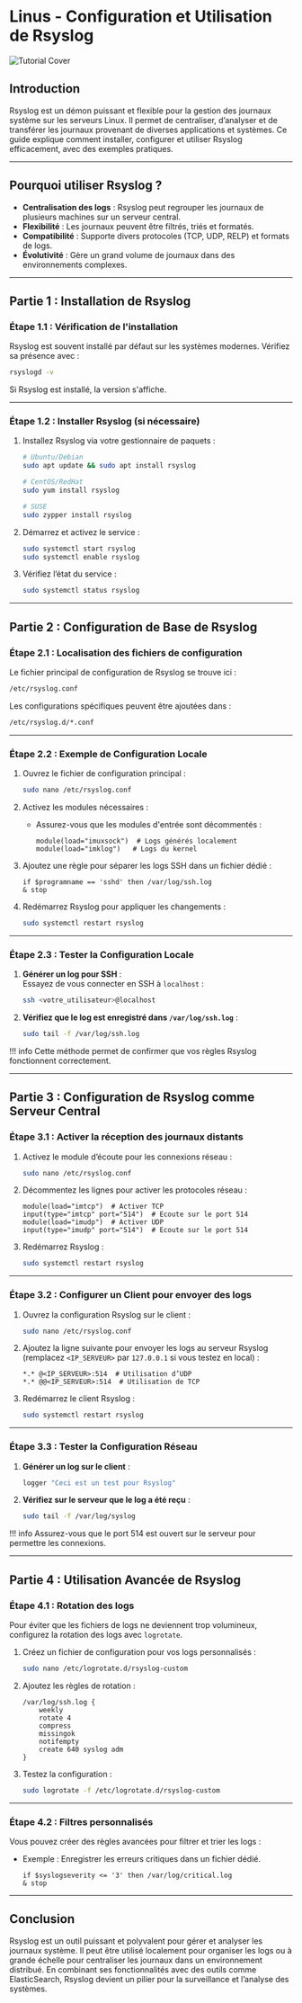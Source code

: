 # Linus - Configuration et Utilisation de Rsyslog

![Tutorial Cover](assets/rsyslog.jpg)

## Introduction

Rsyslog est un démon puissant et flexible pour la gestion des journaux système sur les serveurs Linux. Il permet de centraliser, d’analyser et de transférer les journaux provenant de diverses applications et systèmes. Ce guide explique comment installer, configurer et utiliser Rsyslog efficacement, avec des exemples pratiques.

---

## Pourquoi utiliser Rsyslog ?

- **Centralisation des logs** : Rsyslog peut regrouper les journaux de plusieurs machines sur un serveur central.
- **Flexibilité** : Les journaux peuvent être filtrés, triés et formatés.
- **Compatibilité** : Supporte divers protocoles (TCP, UDP, RELP) et formats de logs.
- **Évolutivité** : Gère un grand volume de journaux dans des environnements complexes.

---

## Partie 1 : Installation de Rsyslog

### Étape 1.1 : Vérification de l'installation

Rsyslog est souvent installé par défaut sur les systèmes modernes. Vérifiez sa présence avec :
```bash
rsyslogd -v
```
Si Rsyslog est installé, la version s'affiche.

---

### Étape 1.2 : Installer Rsyslog (si nécessaire)

1. Installez Rsyslog via votre gestionnaire de paquets :
   ```bash
   # Ubuntu/Debian
   sudo apt update && sudo apt install rsyslog

   # CentOS/RedHat
   sudo yum install rsyslog

   # SUSE
   sudo zypper install rsyslog
   ```

2. Démarrez et activez le service :
   ```bash
   sudo systemctl start rsyslog
   sudo systemctl enable rsyslog
   ```

3. Vérifiez l’état du service :
   ```bash
   sudo systemctl status rsyslog
   ```

---

## Partie 2 : Configuration de Base de Rsyslog

### Étape 2.1 : Localisation des fichiers de configuration

Le fichier principal de configuration de Rsyslog se trouve ici :
```bash
/etc/rsyslog.conf
```
Les configurations spécifiques peuvent être ajoutées dans :
```bash
/etc/rsyslog.d/*.conf
```

---

### Étape 2.2 : Exemple de Configuration Locale

1. Ouvrez le fichier de configuration principal :
   ```bash
   sudo nano /etc/rsyslog.conf
   ```

2. Activez les modules nécessaires :
   - Assurez-vous que les modules d'entrée sont décommentés :
     ```text
     module(load="imuxsock")  # Logs générés localement
     module(load="imklog")   # Logs du kernel
     ```

3. Ajoutez une règle pour séparer les logs SSH dans un fichier dédié :
   ```text
   if $programname == 'sshd' then /var/log/ssh.log
   & stop
   ```

4. Redémarrez Rsyslog pour appliquer les changements :
   ```bash
   sudo systemctl restart rsyslog
   ```

---

### Étape 2.3 : Tester la Configuration Locale

1. **Générer un log pour SSH** :  
   Essayez de vous connecter en SSH à `localhost` :
   ```bash
   ssh <votre_utilisateur>@localhost
   ```

2. **Vérifiez que le log est enregistré dans `/var/log/ssh.log`** :
   ```bash
   sudo tail -f /var/log/ssh.log
   ```

!!! info 
    Cette méthode permet de confirmer que vos règles Rsyslog fonctionnent correctement.

---

## Partie 3 : Configuration de Rsyslog comme Serveur Central

### Étape 3.1 : Activer la réception des journaux distants

1. Activez le module d’écoute pour les connexions réseau :
   ```bash
   sudo nano /etc/rsyslog.conf
   ```

2. Décommentez les lignes pour activer les protocoles réseau :
   ```text
   module(load="imtcp")  # Activer TCP
   input(type="imtcp" port="514")  # Ecoute sur le port 514
   module(load="imudp")  # Activer UDP
   input(type="imudp" port="514")  # Ecoute sur le port 514
   ```

3. Redémarrez Rsyslog :
   ```bash
   sudo systemctl restart rsyslog
   ```

---

### Étape 3.2 : Configurer un Client pour envoyer des logs

1. Ouvrez la configuration Rsyslog sur le client :
   ```bash
   sudo nano /etc/rsyslog.conf
   ```

2. Ajoutez la ligne suivante pour envoyer les logs au serveur Rsyslog (remplacez `<IP_SERVEUR>` par `127.0.0.1` si vous testez en local) :
   ```text
   *.* @<IP_SERVEUR>:514  # Utilisation d’UDP
   *.* @@<IP_SERVEUR>:514  # Utilisation de TCP
   ```

3. Redémarrez le client Rsyslog :
   ```bash
   sudo systemctl restart rsyslog
   ```

---

### Étape 3.3 : Tester la Configuration Réseau

1. **Générer un log sur le client** :
   ```bash
   logger "Ceci est un test pour Rsyslog"
   ```

2. **Vérifiez sur le serveur que le log a été reçu** :
   ```bash
   sudo tail -f /var/log/syslog
   ```

!!! info 
    Assurez-vous que le port 514 est ouvert sur le serveur pour permettre les connexions.

---

## Partie 4 : Utilisation Avancée de Rsyslog

### Étape 4.1 : Rotation des logs

Pour éviter que les fichiers de logs ne deviennent trop volumineux, configurez la rotation des logs avec `logrotate`.

1. Créez un fichier de configuration pour vos logs personnalisés :
   ```bash
   sudo nano /etc/logrotate.d/rsyslog-custom
   ```

2. Ajoutez les règles de rotation :
   ```text
   /var/log/ssh.log {
       weekly
       rotate 4
       compress
       missingok
       notifempty
       create 640 syslog adm
   }
   ```

3. Testez la configuration :
   ```bash
   sudo logrotate -f /etc/logrotate.d/rsyslog-custom
   ```

---

### Étape 4.2 : Filtres personnalisés

Vous pouvez créer des règles avancées pour filtrer et trier les logs :
- Exemple : Enregistrer les erreurs critiques dans un fichier dédié.
   ```text
   if $syslogseverity <= '3' then /var/log/critical.log
   & stop
   ```

---

## Conclusion

Rsyslog est un outil puissant et polyvalent pour gérer et analyser les journaux système. Il peut être utilisé localement pour organiser les logs ou à grande échelle pour centraliser les journaux dans un environnement distribué. En combinant ses fonctionnalités avec des outils comme ElasticSearch, Rsyslog devient un pilier pour la surveillance et l’analyse des systèmes. 
